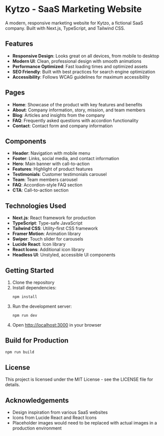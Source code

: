 # Kytzo - SaaS Marketing Website

A modern, responsive marketing website for Kytzo, a fictional SaaS company. Built with Next.js, TypeScript, and Tailwind CSS.

## Features

- **Responsive Design**: Looks great on all devices, from mobile to desktop
- **Modern UI**: Clean, professional design with smooth animations
- **Performance Optimized**: Fast loading times and optimized assets
- **SEO Friendly**: Built with best practices for search engine optimization
- **Accessibility**: Follows WCAG guidelines for maximum accessibility

## Pages

- **Home**: Showcase of the product with key features and benefits
- **About**: Company information, story, mission, and team members
- **Blog**: Articles and insights from the company
- **FAQ**: Frequently asked questions with accordion functionality
- **Contact**: Contact form and company information

## Components

- **Header**: Navigation with mobile menu
- **Footer**: Links, social media, and contact information
- **Hero**: Main banner with call-to-action
- **Features**: Highlight of product features
- **Testimonials**: Customer testimonials carousel
- **Team**: Team members carousel
- **FAQ**: Accordion-style FAQ section
- **CTA**: Call-to-action section

## Technologies Used

- **Next.js**: React framework for production
- **TypeScript**: Type-safe JavaScript
- **Tailwind CSS**: Utility-first CSS framework
- **Framer Motion**: Animation library
- **Swiper**: Touch slider for carousels
- **Lucide React**: Icon library
- **React Icons**: Additional icon library
- **Headless UI**: Unstyled, accessible UI components

## Getting Started

1. Clone the repository
2. Install dependencies:
   ```bash
   npm install
   ```
3. Run the development server:
   ```bash
   npm run dev
   ```
4. Open [http://localhost:3000](http://localhost:3000) in your browser

## Build for Production

```bash
npm run build
```

## License

This project is licensed under the MIT License - see the LICENSE file for details.

## Acknowledgements

- Design inspiration from various SaaS websites
- Icons from Lucide React and React Icons
- Placeholder images would need to be replaced with actual images in a production environment
